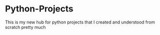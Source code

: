 # Python-Projects
This is my new hub for python projects that I created and understood from scratch pretty much 
